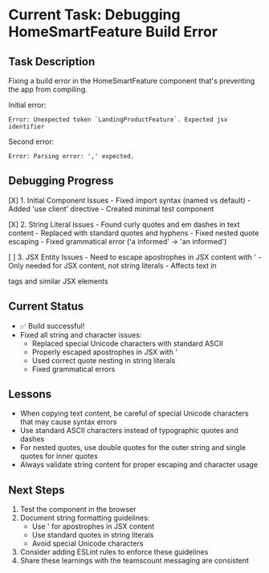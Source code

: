 # Current Task: Debugging HomeSmartFeature Build Error

## Task Description
Fixing a build error in the HomeSmartFeature component that's preventing the app from compiling.

Initial error:
```
Error: Unexpected token `LandingProductFeature`. Expected jsx identifier
```

Second error:
```
Error: Parsing error: ',' expected.
```

## Debugging Progress
[X] 1. Initial Component Issues
    - Fixed import syntax (named vs default)
    - Added 'use client' directive
    - Created minimal test component

[X] 2. String Literal Issues
    - Found curly quotes and em dashes in text content
    - Replaced with standard quotes and hyphens
    - Fixed nested quote escaping
    - Fixed grammatical error ('a informed' -> 'an informed')

[ ] 3. JSX Entity Issues
    - Need to escape apostrophes in JSX content with &apos;
    - Only needed for JSX content, not string literals
    - Affects text in <p> tags and similar JSX elements

## Current Status
- ✅ Build successful!
- Fixed all string and character issues:
  - Replaced special Unicode characters with standard ASCII
  - Properly escaped apostrophes in JSX with &apos;
  - Used correct quote nesting in string literals
  - Fixed grammatical errors

## Lessons
- When copying text content, be careful of special Unicode characters that may cause syntax errors
- Use standard ASCII characters instead of typographic quotes and dashes
- For nested quotes, use double quotes for the outer string and single quotes for inner quotes
- Always validate string content for proper escaping and character usage

## Next Steps
1. Test the component in the browser
2. Document string formatting guidelines:
   - Use &apos; for apostrophes in JSX content
   - Use standard quotes in string literals
   - Avoid special Unicode characters
3. Consider adding ESLint rules to enforce these guidelines
4. Share these learnings with the teamscount messaging are consistent
